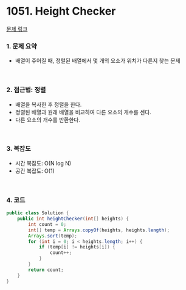 # 1051. Height Checker

[문제 링크](https://leetcode.com/problems/height-checker/)

### 1. 문제 요약

- 배열이 주어질 때, 정렬된 배열에서 몇 개의 요소가 위치가 다른지 찾는 문제

<br>

### 2. 접근법: 정렬

- 배열을 복사한 후 정렬을 한다.
- 정렬된 배열과 원래 배열을 비교하여 다른 요소의 개수를 센다.
- 다른 요소의 개수를 반환한다.

<br>

### 3. 복잡도

- 시간 복잡도: O(N log N)
- 공간 복잡도: O(1)

<br>

### 4. 코드

``` Java
public class Solution {
    public int heightChecker(int[] heights) {
        int count = 0;
        int[] temp = Arrays.copyOf(heights, heights.length);
        Arrays.sort(temp);
        for (int i = 0; i < heights.length; i++) {
            if (temp[i] != heights[i]) {
                count++;
            }
        }
        return count;
    }
}

```

